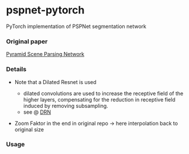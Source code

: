 # pspnet-pytorch
PyTorch implementation of PSPNet segmentation network


### Original paper

 [Pyramid Scene Parsing Network](https://arxiv.org/abs/1612.01105)
 
### Details

- Note that a Dilated Resnet is used 
    - dilated convolutions are used to increase the receptive field of the higher layers, compensating for the reduction in receptive field induced by removing subsampling.
    - see @ [DRN](https://towardsdatascience.com/review-drn-dilated-residual-networks-image-classification-semantic-segmentation-d527e1a8fb5)

- Zoom Faktor in the end in original repo -> here interpolation back to original size


### Usage 




